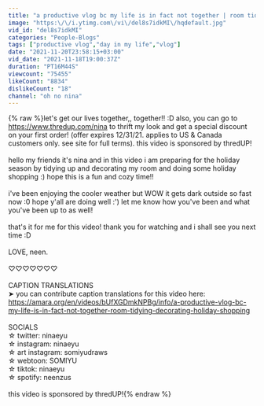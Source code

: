 ```yaml
---
title: "a productive vlog bc my life is in fact not together | room tidying & decorating, holiday shopping"
image: "https:\/\/i.ytimg.com\/vi\/del8s7idkMI\/hqdefault.jpg"
vid_id: "del8s7idkMI"
categories: "People-Blogs"
tags: ["productive vlog","day in my life","vlog"]
date: "2021-11-20T23:58:15+03:00"
vid_date: "2021-11-18T19:00:37Z"
duration: "PT16M44S"
viewcount: "75455"
likeCount: "8834"
dislikeCount: "18"
channel: "oh no nina"
---
```

{% raw %}let's get our lives together,, together!! :D also, you can go to <a rel="nofollow" target="blank" href="https://www.thredup.com/nina">https://www.thredup.com/nina</a> to thrift my look and get a special discount on your first order! (offer expires 12/31/21. applies to US &amp; Canada customers only. see site for full terms). this video is sponsored by thredUP! <br /><br />hello my friends it's nina and in this video i am preparing for the holiday season by tidying up and decorating my room and doing some holiday shopping :) hope this is a fun and cozy time!! <br /><br />i've been enjoying the cooler weather but WOW it gets dark outside so fast now :0 hope y'all are doing well :') let me know how you've been and what you've been up to as well! <br /><br />that's it for me for this video! thank you for watching and i shall see you next time :D<br /><br />LOVE, neen.<br /><br />♡♡♡♡♡♡♡<br /><br />CAPTION TRANSLATIONS <br />➤ you can contribute caption translations for this video here: <a rel="nofollow" target="blank" href="https://amara.org/en/videos/bUfXGDmkNPBg/info/a-productive-vlog-bc-my-life-is-in-fact-not-together-room-tidying-decorating-holiday-shopping">https://amara.org/en/videos/bUfXGDmkNPBg/info/a-productive-vlog-bc-my-life-is-in-fact-not-together-room-tidying-decorating-holiday-shopping</a><br /><br />SOCIALS<br />☆ twitter: ninaeyu<br />☆ instagram: ninaeyu<br />☆ art instagram: somiyudraws<br />☆ webtoon: SOMIYU<br />☆ tiktok: ninaeyu<br />☆ spotify: neenzus <br /><br />this video is sponsored by thredUP!{% endraw %}
